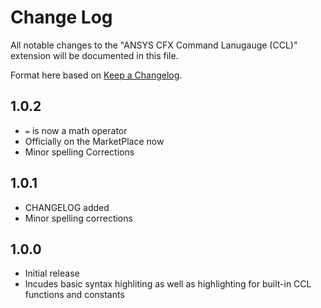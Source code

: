 # Change Log
All notable changes to the "ANSYS CFX Command Lanugauge (CCL)" extension will be documented in this file.

Format here based on [Keep a Changelog](http://keepachangelog.com/).

## 1.0.2
- `=` is now a math operator
- Officially on the MarketPlace now
- Minor spelling Corrections

## 1.0.1
- CHANGELOG added
- Minor spelling corrections

## 1.0.0
- Initial release
- Incudes basic syntax highliting as well as highlighting for built-in CCL functions and constants